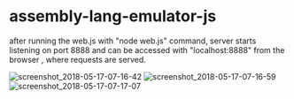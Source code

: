 # assembly-lang-emulator-js

after running the web.js with "node web.js" command, server starts listening on port 8888 and can be accessed with "localhost:8888" from the browser , where requests are served.

![screenshot_2018-05-17-07-16-42](https://user-images.githubusercontent.com/20777854/40152286-6e0adf8a-59a2-11e8-9bae-b21a8080ff55.png)
![screenshot_2018-05-17-07-16-59](https://user-images.githubusercontent.com/20777854/40152290-7142544e-59a2-11e8-86a3-f3b0e9f502cf.png)
![screenshot_2018-05-17-07-17-07](https://user-images.githubusercontent.com/20777854/40152292-75486d26-59a2-11e8-8004-c62727881292.png)
